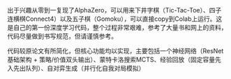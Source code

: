 出于兴趣从零到一复现了AlphaZero，可以用来下井字棋（Tic-Tac-Toe）、四子连横棋Connect4）以及五子棋（Gomoku），可以直接copy到Colab上运行。这是自己的第一份深度学习代码，整个过程非常艰难，参考了大量书和网上的资料，代码尽量做到书写规范，但请谨慎参考。

代码较原论文有所简化，但核心功能均以实现，主要包括一个神经网络（ResNet基础架构 + 策略/价值双头输出）、蒙特卡洛搜索MCTS、经验回放（固定容量先入先出队列）、自对弈生成（并行化自我对局模拟）